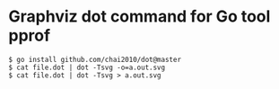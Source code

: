 # Graphviz dot command for Go tool pprof

```
$ go install github.com/chai2010/dot@master
$ cat file.dot | dot -Tsvg -o=a.out.svg
$ cat file.dot | dot -Tsvg > a.out.svg
```

